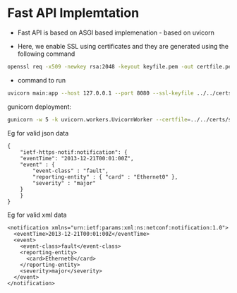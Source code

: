 
# Fast API Implemtation

- Fast API is based on ASGI based implemenation - based on uvicorn


- Here, we enable SSL using certificates  and they are generated using the following command

```bash
openssl req -x509 -newkey rsa:2048 -keyout keyfile.pem -out certfile.pem -days 365 -nodes
```

- command to run 

```bash
uvicorn main:app --host 127.0.0.1 --port 8080 --ssl-keyfile ../../certs/server.key --ssl-certfile ../../certs/server.crt

```

gunicorn deployment:
```bash
gunicorn -w 5 -k uvicorn.workers.UvicornWorker --certfile=../../certs/server.crt --keyfile=../../certs/server.key -b 127.0.0.1:4433 main:app
```


Eg for valid json data

```
{
    "ietf-https-notif:notification": {
    "eventTime": "2013-12-21T00:01:00Z",
    "event" : {
        "event-class" : "fault",
        "reporting-entity" : { "card" : "Ethernet0" },
        "severity" : "major"
    }
    }
}
```

Eg for valid xml data

```
<notification xmlns="urn:ietf:params:xml:ns:netconf:notification:1.0">
  <eventTime>2013-12-21T00:01:00Z</eventTime>
  <event>
    <event-class>fault</event-class>
    <reporting-entity>
      <card>Ethernet0</card>
    </reporting-entity>
    <severity>major</severity>
  </event>
</notification>
```


